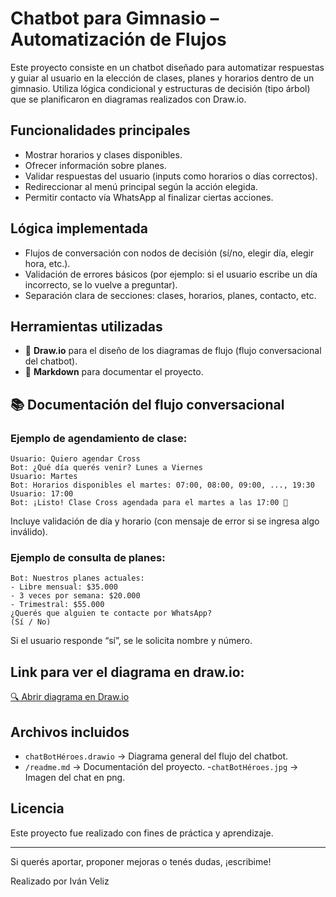 # Chatbot para Gimnasio – Automatización de Flujos

Este proyecto consiste en un chatbot diseñado para automatizar respuestas y guiar al usuario en la elección de clases, planes y horarios dentro de un gimnasio. Utiliza lógica condicional y estructuras de decisión (tipo árbol) que se planificaron en diagramas realizados con Draw\.io.

##  Funcionalidades principales

- Mostrar horarios y clases disponibles.
- Ofrecer información sobre planes.
- Validar respuestas del usuario (inputs como horarios o días correctos).
- Redireccionar al menú principal según la acción elegida.
- Permitir contacto vía WhatsApp al finalizar ciertas acciones.

##  Lógica implementada

- Flujos de conversación con nodos de decisión (sí/no, elegir día, elegir hora, etc.).
- Validación de errores básicos (por ejemplo: si el usuario escribe un día incorrecto, se lo vuelve a preguntar).
- Separación clara de secciones: clases, horarios, planes, contacto, etc.

## Herramientas utilizadas

- 🧩 **Draw\.io** para el diseño de los diagramas de flujo (flujo conversacional del chatbot).
- 📄 **Markdown** para documentar el proyecto.

## 📚 Documentación del flujo conversacional

### Ejemplo de agendamiento de clase:

```
Usuario: Quiero agendar Cross
Bot: ¿Qué día querés venir? Lunes a Viernes
Usuario: Martes
Bot: Horarios disponibles el martes: 07:00, 08:00, 09:00, ..., 19:30
Usuario: 17:00
Bot: ¡Listo! Clase Cross agendada para el martes a las 17:00 💪
```

Incluye validación de día y horario (con mensaje de error si se ingresa algo inválido).

### Ejemplo de consulta de planes:

```
Bot: Nuestros planes actuales:
- Libre mensual: $35.000
- 3 veces por semana: $20.000
- Trimestral: $55.000
¿Querés que alguien te contacte por WhatsApp?
(Sí / No)
```

Si el usuario responde “sí”, se le solicita nombre y número.


##  Link para ver el diagrama en draw.io:
[🔍 Abrir diagrama en Draw.io](https://app.diagrams.net/?url=https://raw.githubusercontent.com/ivanveliz/chatbot/main/chatBotH%C3%A9roes.drawio)

##  Archivos incluidos
- `chatBotHéroes.drawio` → Diagrama general del flujo del chatbot.
- `/readme.md` → Documentación del proyecto.
-`chatBotHéroes.jpg` → Imagen del chat en png.


##  Licencia

Este proyecto fue realizado con fines de práctica y aprendizaje.

---

 Si querés aportar, proponer mejoras o tenés dudas, ¡escribime!

Realizado por Iván Veliz


